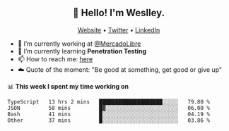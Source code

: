 <h2 align="center">👋 Hello! I'm Weslley.</h2>
<p align="center">
  <a href="http://weslleyneri.com.br">Website</a> •
  <a href="https://twitter.com/Weslley_Neri">Twitter</a> •
  <a href="https://www.linkedin.com/in/weslley-neri-3658908b">LinkedIn</a>
</p>


- 🔭 I’m currently working at [@MercadoLibre](https://github.com/mercadolibre)
- 🌱 I’m currently learning **Penetration Testing**
- 📫 How to reach me: [here](mailto:weslley39@gmail.com)
- ☁️ Quote of the moment: "Be good at something, get good or give up"

📊 **This week I spent my time working on**
<!--START_SECTION:waka-->

```text
TypeScript   13 hrs 2 mins   ████████████████████░░░░░   79.80 %
JSON         58 mins         █▓░░░░░░░░░░░░░░░░░░░░░░░   06.00 %
Bash         41 mins         █░░░░░░░░░░░░░░░░░░░░░░░░   04.19 %
Other        37 mins         █░░░░░░░░░░░░░░░░░░░░░░░░   03.86 %
```

<!--END_SECTION:waka-->

<!-- Inspired by https://github.com/gruselhaus/gruselhaus -->